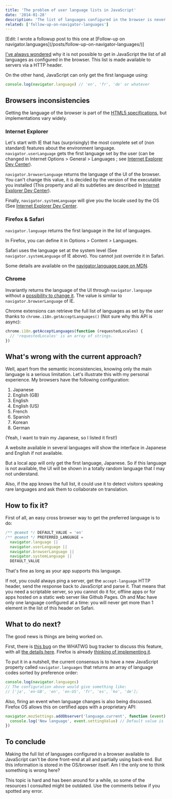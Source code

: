 ```yaml
---
title: 'The problem of user language lists in JavaScript'
date: '2014-01-28'
description: 'The list of languages configured in the browser is never made available to JavaScript!'
related: ['follow-up-on-navigator-languages']
---
```


<div>[Edit: I wrote a followup post to this one at [Follow-up on navigator.languages](/posts/follow-up-on-navigator-languages/)]</div>

[I've always wondered](https://twitter.com/g_marty/status/412527722410553344) why it is not possible to get in JavaScript the list of all languages as configured in the browser. This list is made available to servers via a HTTP header.

On the other hand, JavaScript can only get the first language using:

```javascript
console.log(navigator.language) // 'en', 'fr', 'de' or whatever
```

## Browsers inconsistencies

Getting the language of the browser is part of the [HTML5 specifications](http://www.w3.org/TR/html5/webappapis.html#language-preferences), but implementations vary widely.

### Internet Explorer

Let's start with IE that has (surprisingly) the most complete set of (non standard) features about the environment language. `navigator.userLanguage` gets the first language set by the user (can be changed in Internet Options > General > Languages ; see [Internet Explorer Dev Center](http://msdn.microsoft.com/en-us/library/ie/ms534713%28v=vs.85%29.aspx)).

`navigator.browserLanguage` returns the language of the UI of the browser. You can't change this value, it is decided by the version of the executable you installed (This property and all its subtleties are described in [Internet Explorer Dev Center](http://msdn.microsoft.com/en-us/library/ie/ms533542%28v=vs.85%29.aspx)).

Finally, `navigator.systemLanguage` will give you the locale used by the OS (See [Internet Explorer Dev Center](http://msdn.microsoft.com/en-us/library/ie/ms534653%28v=vs.85%29.aspx).

### Firefox & Safari

`navigator.language` returns the first language in the list of languages.

In Firefox, you can define it in Options > Content > Languages.

Safari uses the language set at the system level (See `navigator.systemLanguage` of IE above). You cannot just override it in Safari.

Some details are available on the [navigator.language page on MDN](https://developer.mozilla.org/en-US/docs/Web/API/NavigatorLanguage.language).

### Chrome

Invariantly returns the language of the UI through `navigator.language` without a [possibility to change it](https://code.google.com/p/chromium/issues/detail?id=1862). The value is similar to `navigator.browserLanguage` of IE.

Chrome extensions can retrieve the full list of languages as set by the user thanks to `chrome.i18n.getAcceptLanguages()` (Not sure why this API is async):

```javascript
chrome.i18n.getAcceptLanguages(function (requestedLocales) {
  // 'requestedLocales' is an array of strings.
})
```

## What's wrong with the current approach?

Well, apart from the semantic inconsistencies, knowing only the main language is a serious limitation. Let's illustrate this with my personal experience. My browsers have the following configuration:

1. Japanese
2. English (GB)
3. English
4. English (US)
5. French
6. Spanish
7. Korean
8. German

(Yeah, I want to train my Japanese, so I listed it first!)

A website available in several languages will show the interface in Japanese and English if not available.

But a local app will only get the first language, Japanese. So if this language is not available, the UI will be shown in a totally random language that I may not understand.

Also, if the app knows the full list, it could use it to detect visitors speaking rare languages and ask them to collaborate on translation.

## How to fix it?

First of all, an easy cross browser way to get the preferred language is to do:

```javascript
/** @const */ DEFAULT_VALUE = 'en'
/** @const */ PREFERRED_LANGUAGE =
  navigator.language ||
  navigator.userLanguage ||
  navigator.browserLanguage ||
  navigator.systemLanguage ||
  DEFAULT_VALUE
```

That's fine as long as your app supports this language.

If not, you could always ping a server, get the `accept-language` HTTP header, send the response back to JavaScript and parse it. That means that you need a scriptable server, so you cannot do it for, offline apps or for apps hosted on a static web server like Github Pages.
Oh and Mac have only one language configured at a time: you will never get more than 1 element in the list of this header on Safari.

## What to do next?

The good news is things are being worked on.

First, there is [this bug](https://www.w3.org/Bugs/Public/show_bug.cgi?id=23517) on the WHATWG bug tracker to discuss this feature, with all [the details here](https://github.com/marcoscaceres/Locale-Preferences-API/blob/master/proposal.md). Firefox is already [thinking of implementing it](https://bugzilla.mozilla.org/show_bug.cgi?id=889335).

To put it in a nutshell, the current consensus is to have a new JavaScript property called `navigator.languages` that returns an array of language codes sorted by preference order:

```javascript
console.log(navigator.languages)
// The configuration above would give something like:
// ['ja', 'en-GB', 'en', 'en-US', 'fr', 'es', 'ko', 'de'];
```

Also, firing an event when language changes is also being discussed. Firefox OS allows this on certified apps with a proprietary API:

```javascript
navigator.mozSettings.addObserver('language.current', function (event) {
  console.log('New language', event.settingValue) // Default value is 'en-US'.
})
```

## To conclude

Making the full list of languages configured in a browser available to JavaScript can't be done front-end at all and partially using back-end. But this information is stored in the OS/browser itself. Am I the only one to think something is wrong here?

This topic is hard and has been around for a while, so some of the resources I consulted might be outdated. Use the comments below if you spotted any error.
